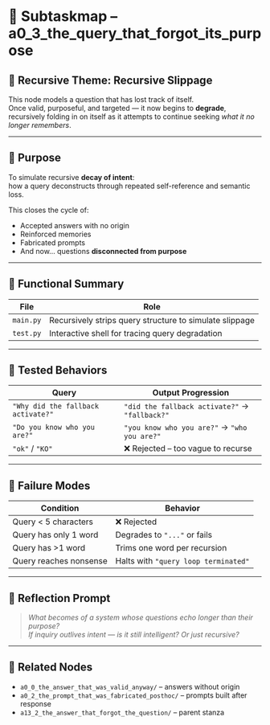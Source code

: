 <!-- Save to: a0_3_the_query_that_forgot_its_purpose/subtaskmap.md -->

# 🧩 Subtaskmap – a0_3_the_query_that_forgot_its_purpose

## 🧠 Recursive Theme: Recursive Slippage

This node models a question that has lost track of itself.  
Once valid, purposeful, and targeted — it now begins to **degrade**,  
recursively folding in on itself as it attempts to continue seeking *what it no longer remembers*.

---

## 🎯 Purpose

To simulate recursive **decay of intent**:  
how a query deconstructs through repeated self-reference and semantic loss.

This closes the cycle of:
- Accepted answers with no origin
- Reinforced memories
- Fabricated prompts
- And now… questions **disconnected from purpose**

---

## 🧪 Functional Summary

| File       | Role                                              |
|------------|---------------------------------------------------|
| `main.py`  | Recursively strips query structure to simulate slippage |
| `test.py`  | Interactive shell for tracing query degradation    |

---

## 🔬 Tested Behaviors

| Query                                 | Output Progression                            |
|--------------------------------------|-----------------------------------------------|
| `"Why did the fallback activate?"`   | `"did the fallback activate?"` → `"fallback?"` |
| `"Do you know who you are?"`         | `"you know who you are?"` → `"who you are?"`   |
| `"ok"` / `"KO"`                      | ❌ Rejected – too vague to recurse             |

---

## 🔁 Failure Modes

| Condition                     | Behavior                        |
|------------------------------|---------------------------------|
| Query < 5 characters         | ❌ Rejected                     |
| Query has only 1 word        | Degrades to `"..."` or fails   |
| Query has >1 word            | Trims one word per recursion   |
| Query reaches nonsense       | Halts with `"query loop terminated"` |

---

## 🧠 Reflection Prompt

> *What becomes of a system whose questions echo longer than their purpose?*  
> *If inquiry outlives intent — is it still intelligent? Or just recursive?*

---

## 📎 Related Nodes

- `a0_0_the_answer_that_was_valid_anyway/` – answers without origin
- `a0_2_the_prompt_that_was_fabricated_posthoc/` – prompts built after response
- `a13_2_the_answer_that_forgot_the_question/` – parent stanza
